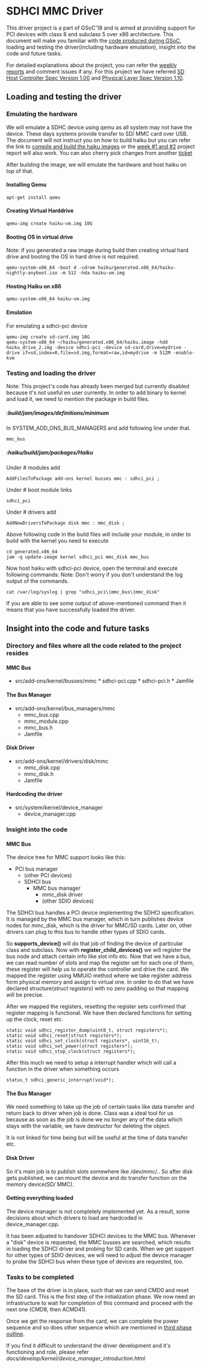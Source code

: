 # SDHCI MMC Driver

This driver project is a part of GSoC'18 and is aimed at providing support for
PCI devices with class 8 and subclass 5 over x86 architecture. This document
will make you familiar with the [code produced during GSoC](https://review.haiku-os.org/#/c/haiku/+/318/),
loading and testing the driver(including hardware emulation), insight into the
code and future tasks.

For detailed explanations about the project, you can refer the
[weekly reports](https://www.haiku-os.org/blog/krish_iyer) and comment issues
if any. For this project we have referred [SD Host Controller Spec Version 1.00](https://www.sdcard.org/downloads/pls/pdf/index.php?p=PartA2_SD_Host_Controller_Simplified_Specification_Ver1.00.jpg&f=PartA2_SD_Host_Controller_Simplified_Specification_Ver1.00.pdf&e=EN_A2100)
and [Physical Layer Spec Version 1.10](https://www.sdcard.org/downloads/pls/pdf/index.php?p=Part1_Physical_Layer_Simplified_Specification_Ver1.10.jpg&f=Part1_Physical_Layer_Simplified_Specification_Ver1.10.pdf&e=EN_P1110).

## Loading and testing the  driver
### Emulating the hardware

We will emulate a SDHC device using qemu as all system may not have the device.
These days systems provide transfer to SD/ MMC card over USB. The document will
not instruct you on how to build haiku but you can refer the link to
[compile and build the haiku images](https://www.haiku-os.org/guides/building/)
or the [week #1 and #2](https://www.haiku-os.org/blog/krish_iyer/2018-05-06_gsoc_2018_sdhci_mmc_driver_week_1_and_2/)
project report will also work. You can also cherry pick changes from another
[ticket](https://review.haiku-os.org/#/c/haiku/+/448/)

After building the image, we will emulate the hardware and host haiku on top of that.

#### Installing Qemu
    apt-get install qemu
#### Creating Virtual Harddrive
    qemu-img create haiku-vm.img 10G
#### Booting OS in virtual drive
Note: if you generated a raw image during build then creating virtual hard drive and booting the OS in hard drive is not required.

    qemu-system-x86_64 -boot d -cdrom haiku/generated.x86_64/haiku-nightly-anyboot.iso -m 512 -hda haiku-vm.img
#### Hosting Haiku on x86
    qemu-system-x86_64 haiku-vm.img
#### Emulation
For emulating a sdhci-pci device

    qemu-img create sd-card.img 10G
    qemu-system-x86_64 ~/haiku/generated.x86_64/haiku.image -hdd haiku_drive_2.img -device sdhci-pci -device sd-card,drive=mydrive -drive if=sd,index=0,file=sd.img,format=raw,id=mydrive -m 512M -enable-kvm

### Testing and loading the driver
Note: This project's code has already been merged but currently disabled because it's not useful en user currently. In order to add binary to kernel and load it, we need to mention the package in build files.

##### :*build/jam/images/definitions/minimum*

In SYSTEM_ADD_ONS_BUS_MANAGERS and add following line under that.

    mmc_bus
##### :*haiku/build/jam/packages/Haiku*
Under # modules add

    AddFilesToPackage add-ons kernel busses mmc : sdhci_pci ;
Under #  boot module links

    sdhci_pci
Under # drivers add

    AddNewDriversToPackage disk mmc : mmc_disk ;
Above following code in the build files will include your module, in order to build with the kernel you need to execute

    cd generated.x86_64
    jam -q update-image kernel sdhci_pci mmc_disk mmc_bus
Now host haiku with sdhci-pci device, open the terminal and execute following commands:
Note: Don't worry if you don't understand the log output of the commands. 

    cat /var/log/syslog | grep "sdhci_pci\|mmc_bus\|mmc_disk"
If you are able to see some output of above-mentioned command then it means that you have successfully loaded the driver.

## Insight into the code and future tasks
### Directory and files where all the code related to the project resides

#### MMC Bus
*    src/add-ons/kernel/busses/mmc
    *    sdhci-pci.cpp
    *    sdhci-pci.h
    *    Jamfile
#### The Bus Manager
* src/add-ons/kernel/bus_managers/mmc
    * mmc_bus.cpp
    * mmc_module.cpp
    * mmc_bus.h
    * Jamfile
#### Disk Driver
* src/add-ons/kernel/drivers/disk/mmc
    * mmc_disk.cpp
    * mmc_disk.h
    * Jamfile
#### Hardcoding the driver
* src/system/kernel/device_manager
    * device_manager.cpp
### Insight into the code
#### MMC Bus

The device tree for MMC support looks like this:

* PCI bus manager
  * (other PCI devices)
  * SDHCI bus
    * MMC bus manager
      * mmc\_disk driver
      * (other SDIO devices)

The SDHCI bus handles a PCI device implementing the SDHCI specification.
It is managed by the MMC bus manager, which in turn publishes device nodes
for mmc\_disk, which is the driver for MMC/SD cards. Later on, other drivers
can plug to this bus to handle other types of SDIO cards.

So **supports_device()** will do that job of finding the device of particular class and subclass. Now with **register_child_devices()** we will register the bus node and attach certain info like slot info etc. Now that we have a bus, we can read number of slots and map the register set for each one of them, these register will help us to operate the controller and drive the card. We mapped the register using MMUIO method where we take register address form physical memory and assign to virtual one. In order to do that we have declared structure(*struct registers*) with no zero padding so that mapping will be precise.

After we mapped the registers, resetting the register sets confirmed that register mapping is functional. We have then declared functions for setting up the clock, reset etc.

    static void sdhci_register_dump(uint8_t, struct registers*);
    static void sdhci_reset(struct registers*);
    static void sdhci_set_clock(struct registers*, uint16_t);
    static void sdhci_set_power(struct registers*);
    static void sdhci_stop_clock(struct registers*);
After this much we need to setup a interrupt handler which will call a function in the driver when something occurs

    status_t sdhci_generic_interrupt(void*);
#### The Bus Manager
We need something to take up the job of certain tasks like data transfer and return back to driver when job is done. Class was a ideal tool for us because as soon as the job is done we no longer any of the data which stays with the variable, we have destructor for deleting the object.

It is not linked for time being but will be useful at the time of data transfer etc.

#### Disk Driver
So it's main job is to publish slots somewhere like /dev/mmc/.. So after disk gets published, we can mount the device and do transfer function on the memory device(SD/ MMC).

#### Getting everything loaded

The device manager is not completely implemented yet. As a result, some
decisions about which drivers to load are hardcoded in device\_manager.cpp.

It has been adjusted to handover SDHCI devices to the MMC bus. Whenever a
"disk" device is requested, the MMC busses are searched, which results in
loading the SDHCI driver and probing for SD cards. When we get support for
other types of SDIO devices, we will need to adjust the device manager to
probe the SDHCI bus when these type of devices are requested, too.


### Tasks to be completed

The base of the driver is in place, such that we can send CMD0 and reset the
SD card. This is the first step of the initialization phase. We now need an
infrastructure to wait for completion of this command and proceed with the
next one (CMD8, then ACMD41).

Once we get the response from the card, we can complete the power sequence and
so does other sequence which are mentioned in [third phase outline](https://www.haiku-os.org/blog/krish_iyer/2018-07-12_gsoc_2018_sdhci_mmc_driver_third_phase_plan/).

If you find it difficult to understand the driver development and it's
functioning and role, please refer *docs/develop/kernel/device_manager_introduction.html*

